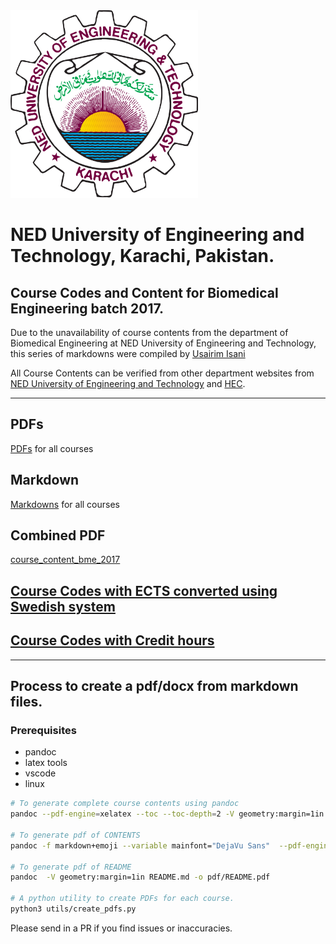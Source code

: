 <img align="centre" src="extra/nedlogo.png" height="300px" width="300px"/>

<h1 align="centre">NED University of Engineering and Technology, Karachi, Pakistan.</h1>
<h2 align="centre">Course Codes and Content for Biomedical Engineering batch 2017.</h2>

Due to the unavailability of course contents from the department of Biomedical Engineering at NED University of Engineering and Technology, this series of markdowns were compiled by [Usairim Isani](https://www.linkedin.com/in/usairimisani/)

All Course Contents can be verified from other department websites from [NED University of Engineering and Technology](https://www.neduet.edu.pk/) and [HEC](https://hec.gov.pk/english/services/universities/RevisedCurricula/Documents/New%20Curricula/Biomedical%20EngineeringBS.pdf).

---

## PDFs 
[PDFs](pdf) for all courses

## Markdown
[Markdowns](course_content) for all courses

## Combined PDF
[course_content_bme_2017](course_content_bme_2017)


## [Course Codes with ECTS converted using Swedish system](course_codes/course_ects.csv)
## [Course Codes with Credit hours](course_codes/course_credit_hours.csv)

---
## Process to create a pdf/docx from markdown files.
### Prerequisites
- pandoc
- latex tools
- vscode
- linux

```bash
# To generate complete course contents using pandoc
pandoc --pdf-engine=xelatex --toc --toc-depth=2 -V geometry:margin=1in course_content/* -o pdf/course_content_bme_2017.pdf

# To generate pdf of CONTENTS
pandoc -f markdown+emoji --variable mainfont="DejaVu Sans"  --pdf-engine=xelatex  -V geometry:margin=1in CONTENT.md -o pdf/CONTENT.pdf

# To generate pdf of README
pandoc  -V geometry:margin=1in README.md -o pdf/README.pdf

# A python utility to create PDFs for each course.
python3 utils/create_pdfs.py
```

Please send in a PR if you find issues or inaccuracies.